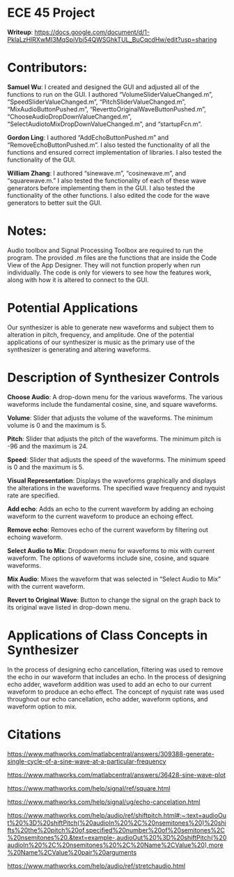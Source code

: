 # ECE 45 Project

**Writeup**: https://docs.google.com/document/d/1-PklaLzHlRXwMI3MqSpiVbi54QWSGhkTUL_BuCqcdHw/edit?usp=sharing

# Contributors:
**Samuel Wu**: I created and designed the GUI and adjusted all of the functions to run on the GUI. I authored “VolumeSliderValueChanged.m”, “SpeedSliderValueChanged.m”, “PitchSliderValueChanged.m”, “MixAudioButtonPushed.m”, “ReverttoOriginalWaveButtonPushed.m”, “ChooseAudioDropDownValueChanged.m”, “SelectAudiotoMixDropDownValueChanged.m”, and “startupFcn.m”.

**Gordon Ling**: I authored “AddEchoButtonPushed.m” and “RemoveEchoButtonPushed.m”. I also tested the functionality of all the functions and ensured correct implementation of libraries. I also tested the functionality of the GUI.

**William Zhang**: I authored “sinewave.m”, “cosinewave.m”, and “squarewave.m.” I also tested the functionality of each of these wave generators before implementing them in the GUI. I also tested the functionality of the other functions. I also edited the code for the wave generators to better suit the GUI. 

# Notes:
Audio toolbox and Signal Processing Toolbox are required to run the program.
The provided .m files are the functions that are inside the Code View of the App Designer. They will not function properly when run individually. The code is only for viewers to see how the features work, along with how it is altered to connect to the GUI.

# Potential Applications
Our synthesizer is able to generate new waveforms and subject them to alteration in pitch, frequency, and amplitude. One of the potential applications of our synthesizer is music as the primary use of the synthesizer is generating and altering waveforms. 

# Description of Synthesizer Controls
**Choose Audio**: A drop-down menu for the various waveforms. The various waveforms include the fundamental cosine, sine, and square waveforms.

**Volume**: Slider that adjusts the volume of the waveforms. The minimum volume is 0 and the maximum is 5. 

**Pitch**: Slider that adjusts the pitch of the waveforms. The minimum pitch is -96 and the maximum is 24.

**Speed**: Slider that adjusts the speed of the waveforms. The minimum speed is 0 and the maximum is 5. 

**Visual Representation**: Displays the waveforms graphically and displays the alterations in the waveforms. The specified wave frequency and nyquist rate are specified.

**Add echo**: Adds an echo to the current waveform by adding an echoing waveform to the current waveform to produce an echoing effect.

**Remove echo**: Removes echo of the current waveform by filtering out echoing waveform.

**Select Audio to Mix**: Dropdown menu for waveforms to mix with current waveform. The options of waveforms include sine, cosine, and square waveforms.

**Mix Audio**: Mixes the waveform that was selected in “Select Audio to Mix” with the current waveform. 

**Revert to Original Wave**: Button to change the signal on the graph back to its original wave listed in drop-down menu. 

# Applications of Class Concepts in Synthesizer
In the process of designing echo cancellation, filtering was used to remove the echo in our waveform that includes an echo. 
In the process of designing echo adder, waveform addition was used to add an echo to our current waveform to produce an echo effect.
The concept of nyquist rate was used throughout our echo cancellation, echo adder, waveform options, and waveform option to mix.

# Citations
https://www.mathworks.com/matlabcentral/answers/309388-generate-single-cycle-of-a-sine-wave-at-a-particular-frequency

https://www.mathworks.com/matlabcentral/answers/36428-sine-wave-plot

https://www.mathworks.com/help/signal/ref/square.html

https://www.mathworks.com/help/signal/ug/echo-cancelation.html

https://www.mathworks.com/help/audio/ref/shiftpitch.html#:~:text=audioOut%20%3D%20shiftPitch(%20audioIn%20%2C%20nsemitones%20)%20shifts%20the%20pitch%20of,specified%20number%20of%20semitones%2C%20nsemitones%20.&text=example-,audioOut%20%3D%20shiftPitch(%20audioIn%20%2C%20nsemitones%20%2C%20Name%2CValue%20),more%20Name%2CValue%20pair%20arguments

https://www.mathworks.com/help/audio/ref/stretchaudio.html




